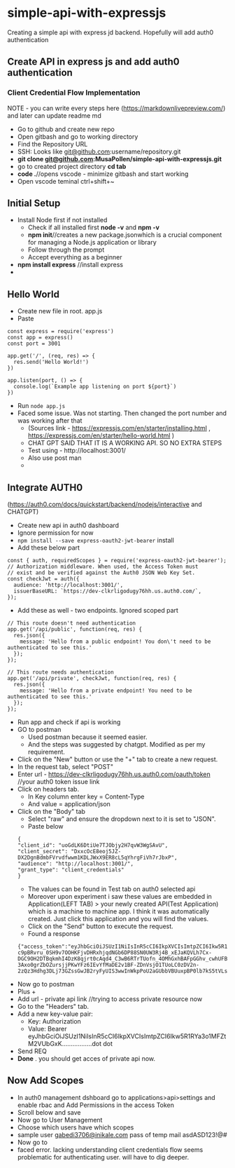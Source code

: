 # simple-api-with-expressjs
Creating a simple api with express jd backend. Hopefully will add auth0 authentication
## Create API in express js and add auth0 authentication
### Client Credential Flow Implementation

NOTE - you can write every steps here (https://markdownlivepreview.com/) and later can update readme md

* Go to github and create new repo
* Open gitbash and go to working directory
* Find the Repository URL
* SSH: Looks like git@github.com:username/repository.git
* **git clone git@github.com:MusaPollen/simple-api-with-expressjs.git**
* go to created project directory **cd tab**
* **code .**//opens vscode - minimize gitbash and start working
* Open vscode teminal ctrl+shift+~
## Initial Setup
* Install Node first if not installed
  * Check if all installed first **node -v** and **npm -v**
  * **npm init**//creates a new package.jsonwhich is a crucial component for managing a Node.js application or library
  * Follow through the prompt
  * Accept everything as a beginner
* **npm install express** //install express
* 

## Hello World
* Create new file in root. app.js
* Paste 
```
const express = require('express')
const app = express()
const port = 3001

app.get('/', (req, res) => {
  res.send('Hello World!')
})

app.listen(port, () => {
  console.log(`Example app listening on port ${port}`)
})
```
* Run ```node app.js```
* Faced some issue. Was not starting. Then changed the port number and was working after that
  * (Sources link - https://expressjs.com/en/starter/installing.html , https://expressjs.com/en/starter/hello-world.html )
  * CHAT GPT SAID THAT IT IS A WORKING API. SO NO EXTRA STEPS
  * Test using - http://localhost:3001/
  * Also use post man
  * 
  
## Integrate AUTH0
(https://auth0.com/docs/quickstart/backend/nodejs/interactive and CHATGPT)
* Create new api in auth0 dashboard
* Ignore permission for now
* ```npm install --save express-oauth2-jwt-bearer``` install
* Add these below part 
```
const { auth, requiredScopes } = require('express-oauth2-jwt-bearer');
// Authorization middleware. When used, the Access Token must
// exist and be verified against the Auth0 JSON Web Key Set.
const checkJwt = auth({
  audience: 'http://localhost:3001/',
  issuerBaseURL: `https://dev-clkrligodugy76hh.us.auth0.com/`,
});
```
* Add these as well - two endpoints. Ignored scoped part
```
// This route doesn't need authentication
app.get('/api/public', function(req, res) {
  res.json({
    message: 'Hello from a public endpoint! You don\'t need to be authenticated to see this.'
  });
});

// This route needs authentication
app.get('/api/private', checkJwt, function(req, res) {
  res.json({
    message: 'Hello from a private endpoint! You need to be authenticated to see this.'
  });
});

```
* Run app and check if api is working
* GO to postman
  * Used postman because it seemed easier.
  * And the steps was suggested by chatgpt. Modified as per my requirement.
* Click on the "New" button or use the "+" tab to create a new request.
* In the request tab, select "POST"
* Enter url - https://dev-clkrligodugy76hh.us.auth0.com/oauth/token //your auth0 token issue link
* Click on headers tab.
  * In Key column enter key = Content-Type
  * And value = application/json
* Click on the "Body" tab
  * Select "raw" and ensure the dropdown next to it is set to "JSON".
  * Paste below
  ```
  {
  "client_id": "uoGdLK6DtiUe7TJObjy2H7qvW3WgSAvU",
  "client_secret": "DxxcOcE8eoj5JZ-DX2DgnBdmbFVrvdfwwm1KDLJWxX9ER8cL5qYhrgFiVh7rJbxP",
  "audience": "http://localhost:3001/",
  "grant_type": "client_credentials"
  }

  ```
  * The values can be found in Test tab on auth0 selected api
  * Moreover upon experiment i saw these values are embedded in Application(LEFT TAB) > your newly created API(Test Application) which is a machine to machine app. I think it was automatically created. Just click this application and you will find the values.
  * Click on the "Send" button to execute the request.
  * Found a response
  ```
  {"access_token":"eyJhbGciOiJSUzI1NiIsInR5cCI6IkpXVCIsImtpZCI6Ikw5R1RYa3o1MFZtM2VUbGxKamh4dCJ9.eyJpc3MiOiJodHRwczovL2Rldi1jbGtybGlnb2R1Z3k3NmhoLnVzLmF1dGgwLmNvbS8iLCJzdWIiOiJ1b0dkTEs2RHRpVWU3VEpPYmp5Mkg3cXZXM1dnU0F2VUBjbGllbnRzIiwiYXVkIjoiaHR0cDovL2xvY2FsaG9zdDozMDAxLyIsImlhdCI6MTczMDQ1MzEyNSwiZXhwIjoxNzMwNTM5NTI1LCJndHkiOiJjbGllbnQtY3JlZGVudGlhbHMiLCJhenAiOiJ1b0dkTEs2RHRpVWU3VEpPYmp5Mkg3cXZXM1dnU0F2VSJ9.Q-c9pBRvru_0SH9v7OOHKFjvDHRxhjqdNGb6DP88SN0UW3Rj4B_xEJaKQVLh7Cx-DGC9OH2DTBqkmhI4DzK8qjrt0cAqd4_C3wB6RTrTUofn_4OMhGxhBAFpGGhv_cwhUFBbYz_qqjbORuXP9U_4krR3RupT54tDpQzv42rYdhQE9SlfwZxsuBGoKBYrXsyBATYBDvOwYrxY858iWuzB_HW-3Axo0grZbOZursjjPKwYFz6IEvYfMaDE2v1BF-ZDnVsjO1TUoLC0zDV2n-2zQz3Hdhg3DLj73GZssGwJB2ryFyUIS3wwInWkpPoU2aGUbbVBUuxpBP0lb7kS5tVLsA","expires_in":86400,"token_type":"Bearer"}
  ```
 * Now go to postman
 * Plus +
 * Add url - private api link //trying to access private resource now
 * Go to the "Headers" tab.
 * Add a new key-value pair:
   * Key: Authorization
   * Value: Bearer eyJhbGciOiJSUzI1NiIsInR5cCI6IkpXVCIsImtpZCI6Ikw5R1RYa3o1MFZtM2VUbGxK……………..dot dot 
 * Send REQ
 * **Done** . you should get acces of private api now.

## Now Add Scopes
* In auth0 management dshboard go to applications>api>settings and enable rbac and Add Permissions in the access Token
* Scroll below and save
* Now go to User Management
* Choose which users have which scopes
* sample user  gabedi3706@inikale.com pass of temp mail asdASD123!@#
* Now go to 
* faced error. lacking understanding client credentials flow seems problematic for authenticating user. will have to dig deeper.
